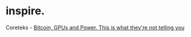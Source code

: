 # inspire.
Coreteks - [Bitcoin, GPUs and Power. This is what they're not telling you](https://youtu.be/BaTL0Ae2Ha4)
